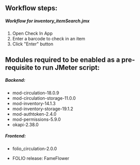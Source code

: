 ## Workflow steps:

##### Workflow for inventory_itemSearch.jmx
1. Open Check In App
2. Enter a barcode to check in an item
3. Click "Enter" button


## Modules required to be enabled as a pre-requisite to run JMeter script:
##### Backend:
- mod-circulation-18.0.9
- mod-circulation-storage-11.0.0
- mod-inventory-14.1.3
- mod-inventory-storage-19.1.2
- mod-authtoken-2.4.0
- mod-permissions-5.9.0
- okapi-2.38.0
##### Frontend:
- folio_circulation-2.0.0

- FOLIO release: FameFlower